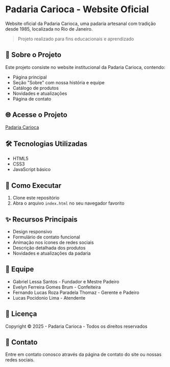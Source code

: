 # Padaria Carioca - Website Oficial

Website oficial da Padaria Carioca, uma padaria artesanal com tradição desde 1985, localizada no Rio de Janeiro.

> Projeto realizado para fins educacionais e aprendizado

## 📌 Sobre o Projeto

Este projeto consiste no website institucional da Padaria Carioca, contendo:
- Página principal
- Seção "Sobre" com nossa história e equipe
- Catálogo de produtos
- Novidades e atualizações
- Página de contato

## 🌐 Acesse o Projeto

[Padaria Carioca](https://padaria-carioca.netlify.app)

## 🛠 Tecnologias Utilizadas
- HTML5
- CSS3
- JavaScript básico

## 🚀 Como Executar
1. Clone este repositório
2. Abra o arquivo `index.html` no seu navegador favorito

## ✨ Recursos Principais
- Design responsivo
- Formulário de contato funcional
- Animação nos ícones de redes sociais
- Descrição detalhada dos produtos
- Novidades e atualizações da padaria

## 👥 Equipe
- Gabriel Lessa Santos - Fundador e Mestre Padeiro
- Evelyn Ferreira Gomes Brum - Confeiteira
- Fernando Lucas Roza Paradela Thomaz - Gerente e Padeiro
- Lucas Pocidonio Lima - Atendente

## 📄 Licença
Copyright © 2025 - Padaria Carioca - Todos os direitos reservados

## 📧 Contato
Entre em contato conosco através da página de contato do site ou nossas redes sociais.
